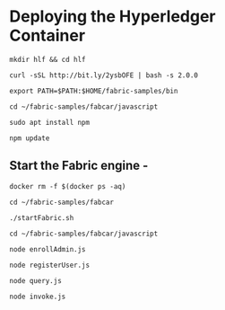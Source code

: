 # Deploying the Hyperledger Container

    mkdir hlf && cd hlf

    curl -sSL http://bit.ly/2ysbOFE | bash -s 2.0.0

    export PATH=$PATH:$HOME/fabric-samples/bin

    cd ~/fabric-samples/fabcar/javascript

    sudo apt install npm

    npm update

## Start the Fabric engine -

    docker rm -f $(docker ps -aq)

    cd ~/fabric-samples/fabcar

    ./startFabric.sh

    cd ~/fabric-samples/fabcar/javascript

    node enrollAdmin.js

    node registerUser.js

    node query.js

    node invoke.js
